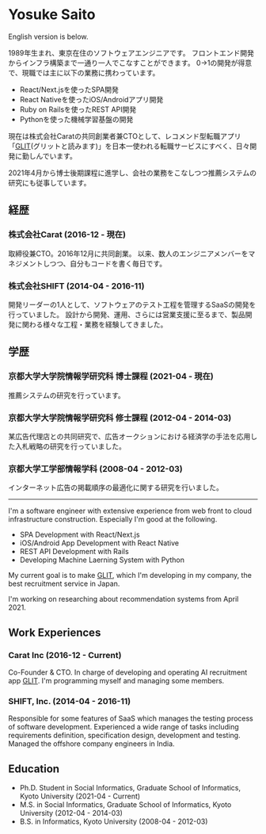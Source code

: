 # Yosuke Saito

English version is below.

1989年生まれ、東京在住のソフトウェアエンジニアです。
フロントエンド開発からインフラ構築まで一通り一人でこなすことができます。
0→1の開発が得意で、現職では主に以下の業務に携わっています。

* React/Next.jsを使ったSPA開発
* React Nativeを使ったiOS/Androidアプリ開発
* Ruby on Railsを使ったREST API開発
* Pythonを使った機械学習基盤の開発

現在は株式会社Caratの共同創業者兼CTOとして、レコメンド型転職アプリ「[GLIT](https://glit.io)(グリットと読みます)」を日本一使われる転職サービスにすべく、日々開発に勤しんでいます。

2021年4月から博士後期課程に進学し、会社の業務をこなしつつ推薦システムの研究にも従事しています。

## 経歴

### 株式会社Carat (2016-12 - 現在)

取締役兼CTO。2016年12月に共同創業。
以来、数人のエンジニアメンバーをマネジメントしつつ、自分もコードを書く毎日です。

### 株式会社SHIFT (2014-04 - 2016-11)

開発リーダーの1人として、ソフトウェアのテスト工程を管理するSaaSの開発を行っていました。
設計から開発、運用、さらには営業支援に至るまで、製品開発に関わる様々な工程・業務を経験してきました。

## 学歴

### 京都大学大学院情報学研究科 博士課程 (2021-04 - 現在)

推薦システムの研究を行っています。

### 京都大学大学院情報学研究科 修士課程 (2012-04 - 2014-03)

某広告代理店との共同研究で、広告オークションにおける経済学の手法を応用した入札戦略の研究を行っていました。

### 京都大学工学部情報学科 (2008-04 - 2012-03)

インターネット広告の掲載順序の最適化に関する研究を行いました。

---

I'm a software engineer with extensive experience from web front to cloud infrastructure construction.
Especially I'm good at the following.

- SPA Development with React/Next.js
- iOS/Android App Development with React Native
- REST API Development with Rails
- Developing Machine Laerning System with Python

My current goal is to make [GLIT](https://glit.io), which I'm developing in my company, the best recruitment service in Japan.

I'm working on researching about recommendation systems from April 2021.

## Work Experiences

### Carat Inc (2016-12 - Current)

Co-Founder & CTO. In charge of developing and operating AI recruitment app [GLIT](https://glit.io).
I'm programming myself and managing some members.

### SHIFT, Inc. (2014-04 - 2016-11)

Responsible for some features of SaaS which manages the testing process of software development.
Experienced a wide range of tasks including requirements definition, specification design, development and testing.
Managed the offshore company engineers in India.

## Education

* Ph.D. Student in Social Informatics, Graduate School of Informatics, Kyoto University (2021-04 - Current)
* M.S. in Social Informatics, Graduate School of Informatics, Kyoto University (2012-04 - 2014-03)
* B.S. in Informatics, Kyoto University (2008-04 - 2012-03)
